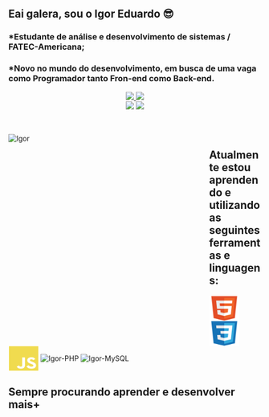  ## Eai galera, sou o Igor Eduardo 😎 
 
<h3>*Estudante de análise e desenvolvimento de sistemas / FATEC-Americana;</h3>
 
<h3>*Novo no mundo do desenvolvimento, em busca de uma vaga como Programador tanto Fron-end como Back-end.</h3>
 
<div align="center">
  <a href="https://github.com/IgorPoloni">
  <img height="180em" src="https://github-readme-stats.vercel.app/api?username=IgorPoloni&show_icons=true&theme=dracula&include_all_commits=true&count_private=true"/>
  <img height="180em" src="https://github-readme-stats.vercel.app/api/top-langs/?username=IgorPoloni&layout=compact&theme=tokyonight"/>
</div>
<div align="center">
  <a href="https://www.instagram.com/igoredu.poloni/" target="_blank"><img src="https://img.shields.io/badge/-Instagram-%23E4405F?style=for-the-badge&logo=instagram&logoColor=white" target="_blank"></a>
  <a href="https://www.linkedin.com/in/igor-eduardo-poloni-ferreira-3a9778235/" target="_blank"><img src="https://img.shields.io/badge/-LinkedIn-%230077B5?style=for-the-badge&logo=linkedin&logoColor=white" target="_blank"></a> 
</div>
  
  ##
  
<div style="display: inline_block"><br>   
  <img align="left" alt="Igor" height="400" width="400" src="https://cdn.discordapp.com/attachments/1027157111882395670/1060265212810371102/octocat-1672853925128.png">
  <div align="center top">
  <h2>Atualmente estou aprendendo e utilizando as seguintes ferramentas e linguagens:</h2>
  </div>
  <img align="center" alt="Igor-HTML" height="50" width="60" src="https://raw.githubusercontent.com/devicons/devicon/master/icons/html5/html5-original.svg">
  <img align="center" alt="Igor-CSS" height="50" width="60" src="https://raw.githubusercontent.com/devicons/devicon/master/icons/css3/css3-original.svg">
  <img align="center" alt="Igor-Js" height="50" width="60" src="https://raw.githubusercontent.com/devicons/devicon/master/icons/javascript/javascript-plain.svg">
  <img align="center" alt="Igor-PHP" height="70" width="80" src="https://cdn.jsdelivr.net/gh/devicons/devicon/icons/php/php-original.svg">
  <img align="center" alt="Igor-MySQL" height="70" width="80" src="https://cdn.jsdelivr.net/gh/devicons/devicon/icons/mysql/mysql-original-wordmark.svg">
  <h2>Sempre procurando aprender e desenvolver mais+</h2>
</div>
